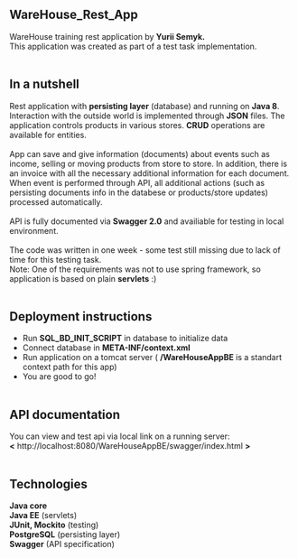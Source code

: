 ## WareHouse_Rest_App

WareHouse training rest application by <b>Yurii Semyk.</b><br/>
This application was created as part of a test task implementation.<br/><br/>



## In a nutshell
Rest application with <b>persisting layer</b> (database) and running on <b>Java 8</b>. Interaction with the outside world is implemented through <b>JSON</b> files.
The application controls products in various stores. <b>CRUD</b> operations are available for entities.
<br/><br/>App can save and give information (documents) 
about events such as income, selling or moving products from store to store. In addition, there is an invoice with all the necessary additional information for each document.<br/>
When event is performed through API, all additional actions (such as persisting documents info in the databese or products/store updates) processed automatically.<br/>
<br/>API is fully documented via <b>Swagger 2.0</b> and availiable for testing in local environment.<br/><br/>
The code was written in one week - some test still missing due to lack of time for this testing task.<br/>
Note: One of the requirements was not to use spring framework, so application is based on plain <b>servlets</b> :)<br/><br/>


## Deployment instructions
- Run <b>SQL_BD_INIT_SCRIPT</b> in database to initialize data<br/>
- Connect database in <b>META-INF/context.xml</b><br/>
- Run application on a tomcat server ( <b>/WareHouseAppBE</b> is a standart context path for this app)<br/>
- You are good to go!<br/><br/>


## API documentation
You can view and test api via local link on a running server:<br/> 
<b><</b> http://localhost:8080/WareHouseAppBE/swagger/index.html <b>></b><br/><br/>


## Technologies
<b>Java core</b><br/>
<b>Java EE</b> (servlets)<br/>
<b>JUnit, Mockito</b> (testing)<br/>
<b>PostgreSQL</b> (persisting layer)<br/>
<b>Swagger</b> (API specification)

